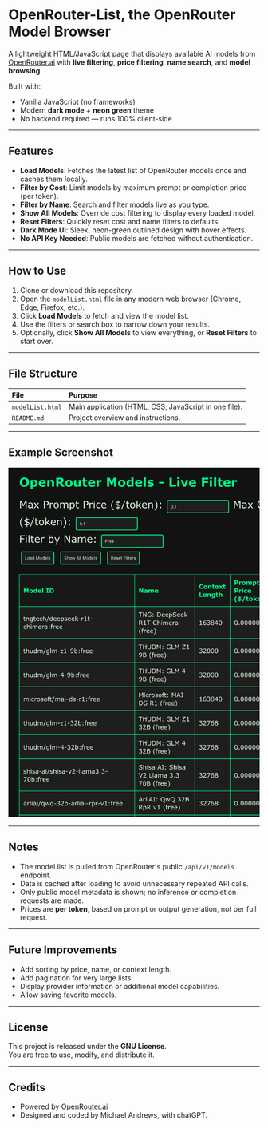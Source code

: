 # OpenRouter-List, the OpenRouter Model Browser

A lightweight HTML/JavaScript page that displays available AI models from [OpenRouter.ai](https://openrouter.ai/) with **live filtering**, **price filtering**, **name search**, and **model browsing**.

Built with:
- Vanilla JavaScript (no frameworks)
- Modern **dark mode** + **neon green** theme
- No backend required — runs 100% client-side

---

## Features

- **Load Models**: Fetches the latest list of OpenRouter models once and caches them locally.
- **Filter by Cost**: Limit models by maximum prompt or completion price (per token).
- **Filter by Name**: Search and filter models live as you type.
- **Show All Models**: Override cost filtering to display every loaded model.
- **Reset Filters**: Quickly reset cost and name filters to defaults.
- **Dark Mode UI**: Sleek, neon-green outlined design with hover effects.
- **No API Key Needed**: Public models are fetched without authentication.

---

## How to Use

1. Clone or download this repository.
2. Open the `modelList.html` file in any modern web browser (Chrome, Edge, Firefox, etc.).
3. Click **Load Models** to fetch and view the model list.
4. Use the filters or search box to narrow down your results.
5. Optionally, click **Show All Models** to view everything, or **Reset Filters** to start over.

---

## File Structure

| File | Purpose |
|:----|:--------|
| `modelList.html` | Main application (HTML, CSS, JavaScript in one file). |
| `README.md` | Project overview and instructions. |

---

## Example Screenshot

![Screenshot of Model Browser](assets/screenshot.png)

---

## Notes

- The model list is pulled from OpenRouter's public `/api/v1/models` endpoint.
- Data is cached after loading to avoid unnecessary repeated API calls.
- Only public model metadata is shown; no inference or completion requests are made.
- Prices are **per token**, based on prompt or output generation, not per full request.

---

## Future Improvements

- Add sorting by price, name, or context length.
- Add pagination for very large lists.
- Display provider information or additional model capabilities.
- Allow saving favorite models.

---

## License

This project is released under the **GNU License**.  
You are free to use, modify, and distribute it.

---

## Credits

- Powered by [OpenRouter.ai](https://openrouter.ai/)
- Designed and coded by Michael Andrews, with chatGPT.
